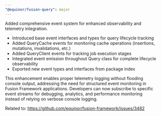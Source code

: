 ```yaml
---
"@equinor/fusion-query": major
---
```


Added comprehensive event system for enhanced observability and telemetry integration.

- Introduced base event interfaces and types for query lifecycle tracking
- Added QueryCache events for monitoring cache operations (insertions, mutations, invalidations, etc.)
- Added QueryClient events for tracking job execution stages
- Integrated event emission throughout Query class for complete lifecycle observability
- Exported new event types and interfaces from package index

This enhancement enables proper telemetry logging without flooding console output, addressing the need for structured event monitoring in Fusion Framework applications. Developers can now subscribe to specific event streams for debugging, analytics, and performance monitoring instead of relying on verbose console logging.

Related to: https://github.com/equinor/fusion-framework/issues/3482
